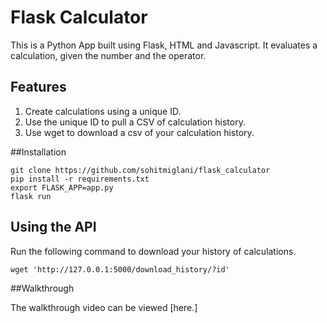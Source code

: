 # Flask Calculator

This is a Python App built using Flask, HTML and Javascript. It evaluates a calculation, given the number and the operator.

## Features
1. Create calculations using a unique ID.
2. Use the unique ID to pull a CSV of calculation history.
3. Use wget to download a csv of your calculation history.

##Installation

```terminal
git clone https://github.com/sohitmiglani/flask_calculator
pip install -r requirements.txt
export FLASK_APP=app.py
flask run
```

## Using the API

Run the following command to download your history of calculations.

```terminal
wget 'http://127.0.0.1:5000/download_history/?id'
```

##Walkthrough

The walkthrough video can be viewed [here.]
